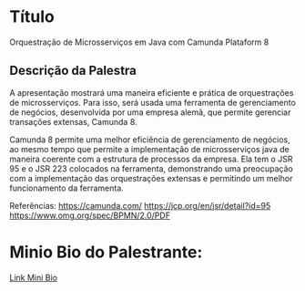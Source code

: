# Título
Orquestração de Microsserviços em Java com Camunda Plataform 8

## Descrição da Palestra
A apresentação mostrará uma maneira eficiente e prática de orquestrações de microsserviços. Para isso, será usada uma ferramenta de gerenciamento de negócios, desenvolvida por uma empresa alemã, que permite gerenciar transações extensas, Camunda 8. 

Camunda 8 permite uma melhor eficiência de gerenciamento de negócios, ao mesmo tempo que permite a implementação de microsserviços java de maneira coerente com a estrutura de processos da empresa. Ela tem o JSR 95 e o JSR 223 colocados na ferramenta, demonstrando uma preocupação com a implementação das orquestrações extensas e permitindo um melhor funcionamento da ferramenta.

Referências:
https://camunda.com/
https://jcp.org/en/jsr/detail?id=95
https://www.omg.org/spec/BPMN/2.0/PDF

# Minio Bio do Palestrante:

[Link Mini Bio](../../../speakers/Pedro_Kravetz.md)


 
